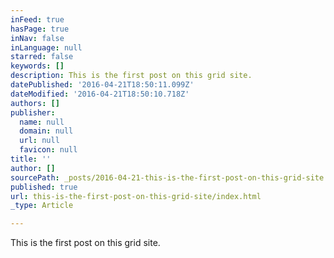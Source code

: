 ```yaml
---
inFeed: true
hasPage: true
inNav: false
inLanguage: null
starred: false
keywords: []
description: This is the first post on this grid site.
datePublished: '2016-04-21T18:50:11.099Z'
dateModified: '2016-04-21T18:50:10.718Z'
authors: []
publisher:
  name: null
  domain: null
  url: null
  favicon: null
title: ''
author: []
sourcePath: _posts/2016-04-21-this-is-the-first-post-on-this-grid-site.md
published: true
url: this-is-the-first-post-on-this-grid-site/index.html
_type: Article

---
```

This is the first post on this grid site.
